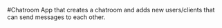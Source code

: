 #Chatroom
App that creates a chatroom and adds new users/clients that can send messages to each other. 